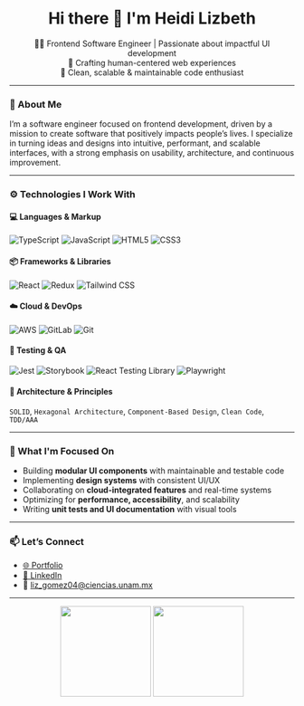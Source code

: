 <h1 align="center">Hi there 👋 I'm Heidi Lizbeth</h1>

<p align="center">
  👩‍💻 Frontend Software Engineer | Passionate about impactful UI development<br/>
  🌱 Crafting human-centered web experiences<br/>
  🚀 Clean, scalable & maintainable code enthusiast
</p>

---

### 🌟 About Me

I’m a software engineer focused on frontend development, driven by a mission to create software that positively impacts people’s lives. I specialize in turning ideas and designs into intuitive, performant, and scalable interfaces, with a strong emphasis on usability, architecture, and continuous improvement.

---

### ⚙️ Technologies I Work With

#### 💻 Languages & Markup  
![TypeScript](https://img.shields.io/badge/-TypeScript-3178C6?style=for-the-badge&logo=typescript&logoColor=white)
![JavaScript](https://img.shields.io/badge/-JavaScript-F7DF1E?style=for-the-badge&logo=javascript&logoColor=black)
![HTML5](https://img.shields.io/badge/-HTML5-E34F26?style=for-the-badge&logo=html5&logoColor=white)
![CSS3](https://img.shields.io/badge/-CSS3-1572B6?style=for-the-badge&logo=css3&logoColor=white)

#### 📦 Frameworks & Libraries  
![React](https://img.shields.io/badge/-React-20232A?style=for-the-badge&logo=react&logoColor=61DAFB)
![Redux](https://img.shields.io/badge/-Redux-764ABC?style=for-the-badge&logo=redux&logoColor=white)
![Tailwind CSS](https://img.shields.io/badge/-Tailwind-38B2AC?style=for-the-badge&logo=tailwind-css&logoColor=white)

#### ☁️ Cloud & DevOps  
![AWS](https://img.shields.io/badge/-AWS-232F3E?style=for-the-badge&logo=amazon-aws&logoColor=white)
![GitLab](https://img.shields.io/badge/-GitLab-FC6D26?style=for-the-badge&logo=gitlab&logoColor=white)
![Git](https://img.shields.io/badge/-Git-F05032?style=for-the-badge&logo=git&logoColor=white)

#### 🧪 Testing & QA  
![Jest](https://img.shields.io/badge/-Jest-C21325?style=for-the-badge&logo=jest&logoColor=white)
![Storybook](https://img.shields.io/badge/-Storybook-FF4785?style=for-the-badge&logo=storybook&logoColor=white)
![React Testing Library](https://img.shields.io/badge/-Testing%20Library-E33332?style=for-the-badge&logo=testing-library&logoColor=white)
![Playwright](https://img.shields.io/badge/-Playwright-2EAD33?style=for-the-badge&logo=playwright&logoColor=white)

#### 🧱 Architecture & Principles  
`SOLID`, `Hexagonal Architecture`, `Component-Based Design`, `Clean Code`, `TDD/AAA`

---

### 🔭 What I'm Focused On

- Building **modular UI components** with maintainable and testable code
- Implementing **design systems** with consistent UI/UX
- Collaborating on **cloud-integrated features** and real-time systems
- Optimizing for **performance, accessibility**, and scalability
- Writing **unit tests and UI documentation** with visual tools

---

### 📫 Let’s Connect

- [🌐 Portfolio](https://tu-portfolio.com)
- [💼 LinkedIn](https://www.linkedin.com/in/heidi-lizbeth-g%C3%B3mez-de-la-torre-34030720a/)
- 📧 liz_gomez04@ciencias.unam.mx

---

<p align="center">
  <img src="https://github-readme-stats.vercel.app/api?username=tuusuario&show_icons=true&theme=radical" height="160"/>
  <img src="https://streak-stats.demolab.com?user=tuusuario&theme=radical" height="160"/>
</p>
